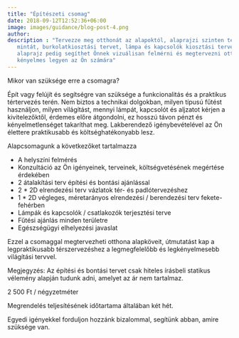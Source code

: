 ```yaml
---
title: "Építészeti csomag"
date: 2018-09-12T12:52:36+06:00
image: images/guidance/blog-post-4.png
author: 
description : "Tervezze meg otthonát az alapoktól, alaprajzi szinten térszervezéshez építészeti tervet, csempézési
   mintát, burkolatkiosztási tervet, lámpa és kapcsolók kiosztási tervet készítünk. A 2D alaprajz vagy 3D
   alaprajz pedig segíthet Önnek vizuálisan felmérni és megtervezni otthonát, hogy stílusosabb, praktikusabb és
   kényelmes legyen az Ön számára"
---
```

Mikor van szüksége erre a csomagra?

Épít vagy felújít és segítségre van szüksége a funkcionalitás és a praktikus tértervezés terén.
Nem biztos a technikai dolgokban, milyen típusú fűtést használjon, milyen világítást, mennyi lámpát, kapcsolót és aljzatot kérjen a kivitelezőktől, érdemes előre átgondolni, ez hosszú távon pénzt és kényelmetlenséget takaríthat meg. Lakberendező igénybevételével az Ön élettere praktikusabb és költséghatékonyabb lesz.

Alapcsomagunk a következőket tartalmazza
- A helyszíni felmérés
- Konzultáció az Ön igényeinek, terveinek, költségvetésének megértése érdekében
- 2 átalakítási terv építési és bontási ajánlással
- 2 * 2D elrendezési terv vázlatok tér- és padlótervezéshez
- 1 * 2D végleges, méretarányos elrendezési / berendezési terv fekete-fehérben
- Lámpák és kapcsolók / csatlakozók terjesztési terve
- Fűtési ajánlás minden területre
- Egészségügyi elhelyezési javaslat

Ezzel a csomaggal megtervezheti otthona alapköveit, útmutatást kap a legpraktikusabb térszervezéshez a legmegfelelőbb és legkényelmesebb világítási tervvel.

Megjegyzés: Az építési és bontási tervet csak hiteles írásbeli statikus vélemény alapján tudunk adni, amelyet az ár nem tartalmaz.

2 500 Ft / négyzetméter

Megrendelés teljesítésének időtartama általában két hét.

Egyedi igényekkel forduljon hozzánk bizalommal, segítünk abban, amire szüksége van.
